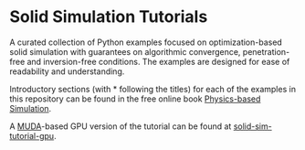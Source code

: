 # Solid Simulation Tutorials

A curated collection of Python examples focused on optimization-based solid simulation with guarantees on algorithmic convergence, penetration-free and inversion-free conditions. The examples are designed for ease of readability and understanding.

Introductory sections (with * following the titles) for each of the examples in this repository can be found in the free online book [Physics-based Simulation](https://phys-sim-book.github.io/).

A [MUDA](https://github.com/MuGdxy/muda)-based GPU version of the tutorial can be found at [solid-sim-tutorial-gpu](https://github.com/phys-sim-book/solid-sim-tutorial-gpu).
